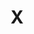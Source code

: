 ---
title: X
emoji: 🏢
colorFrom: red
colorTo: yellow
sdk: streamlit
sdk_version: 1.15.2
app_file: Analysis.py
pinned: false
license: mit
---